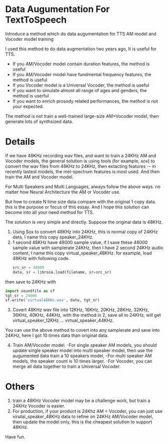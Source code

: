 # Data Augumentation For TextToSpeech
Introduce a method which do data augumentation for TTS AM model and Vocoder model training

I used this method to do data augmentation two years ago, It is useful for TTS. 

- If you AM/Vocoder model contain duration features, the method is useful
- If you AM/Vocoder model have fundmental frequency features, the method is useful
- If you Vocoder model is a Universal Vocoder, the method is useful
- If you want to simulate almost all range of ages and genders, the method is userful
- If you want to enrich prosody related performances, the method is not your expected. 

The method is not train a well-trained large-size AM+Vocoder model, then generate lots of synthsized data. 

# Details
  
If we have 48KHz recording wav files, and want to train a 24KHz AM and Vocoder models, the general solution is using tools (for example, sox) to convert the wav files from 48KHz to 24KHz, then extacting features -- in recently lastest models, the mel-spectrum features is most used.  And then train the AM and Vocoder model.

For Multi Speakers and Multi Languages, always follow the above ways.  no matter how Neural Architecture the AM or Vocoder use. 

But how to create N time size data compare with the original 1 copy data.  this is the purpose or focus of this essay. And I hope this solution can become into all your need method for TTS. 

The solution is very simple and directly.  Suppose the original data is 48KHz.

1. Using Sox to convert 48KHz into 24KHz, this is normal copy of 24KHz data, I name this copy speaker_24KHz.
2. 1 second 48KHz have 48000 sample value, if I save these 48000 sample value with samplerate 24KHz, then I have 2 second 24KHz audio content, I name this copy virtual_speaker_48KHz.
for example, load 48KHz with following code. 
    ```python
    src_sr = 48000
    data, sr = librosa.load(filename, sr=src_sr)
    ```
then save to 24KHz with 
  ```python
  import soundfile as sf
  tgt_sr = 24000
  sf.write('virtual48KHz.wav', data, tgt_sr)
  ```
  
3. Covert 48KHz wav file into 12KHz, 16KHz, 20KHz, 28KHz, 32KHz, 36KHz, 40KHz, 44KHz, with the method in 2, save all to 24KHz, will get virtual_speaker_12KHz ... virtual_speaker_44KHz.

You can use the above method to covert into any samplerate and save into 24KHz,  here I got 10 times data than original data. 

4. Train AM/Vocoder model. 
-For single speaker AM models, you should update single speaker model into multi speaker model, then use the augumented data train a 10 speakers model,
-For multi speaker AM models, the speaker count is 10 times larger. 
-For Vocoder, you can merge all data together to train a Universal Vocoder. 


# Others
1. train a 48KHz Vocoder model may be a challenge work, but train a 24KHz Vocoder is easier. 
2. For production, if your product is 24Khz AM + Vocoder,  you can just use virutal_speaker_48KHz data to refine on 24KHz AM/Vocoder model, then update the model only,  this is the cheapest solution to support 48KHz. 


Have fun. 
